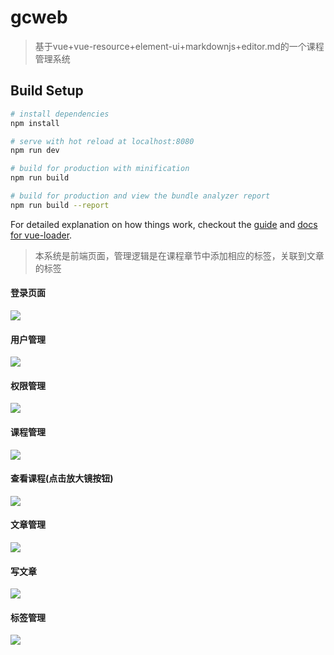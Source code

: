 # gcweb

> 基于vue+vue-resource+element-ui+markdownjs+editor.md的一个课程管理系统

## Build Setup

``` bash
# install dependencies
npm install

# serve with hot reload at localhost:8080
npm run dev

# build for production with minification
npm run build

# build for production and view the bundle analyzer report
npm run build --report
```

For detailed explanation on how things work, checkout the [guide](http://vuejs-templates.github.io/webpack/) and [docs for vue-loader](http://vuejs.github.io/vue-loader).

>  本系统是前端页面，管理逻辑是在课程章节中添加相应的标签，关联到文章的标签

#### 登录页面

![](http://opok8iwaa.bkt.clouddn.com/image/github/gcweb/loginPage.png?imageMogr2/auto-orient/thumbnail/600x600>/blur/1x0/quality/75|imageslim)

#### 用户管理

![](http://opok8iwaa.bkt.clouddn.com/image/github/gcweb/UserInfoManage.png?imageMogr2/auto-orient/thumbnail/600x600>/blur/1x0/quality/75|imageslim)

#### 权限管理

![](http://opok8iwaa.bkt.clouddn.com/image/github/gcweb/PermissionsManage.png?imageMogr2/auto-orient/thumbnail/600x600>/blur/1x0/quality/75|imageslim)

#### 课程管理

![](http://opok8iwaa.bkt.clouddn.com/image/github/gcweb/CourseManage.png?imageMogr2/auto-orient/thumbnail/600x600>/blur/1x0/quality/75|imageslim)

#### 查看课程(点击放大镜按钮)

![](http://opok8iwaa.bkt.clouddn.com/image/github/gcweb/readCourse.png?imageMogr2/auto-orient/thumbnail/600x600>/blur/1x0/quality/75|imageslim)

 #### 文章管理

![](http://opok8iwaa.bkt.clouddn.com/image/github/gcweb/ArticlesManage.png?imageMogr2/auto-orient/thumbnail/600x600>/blur/1x0/quality/75|imageslim)

#### 写文章

![](http://opok8iwaa.bkt.clouddn.com/image/github/gcweb/write.png?imageMogr2/auto-orient/thumbnail/600x600>/blur/1x0/quality/75|imageslim)

#### 标签管理

![](http://opok8iwaa.bkt.clouddn.com/image/github/gcweb/TagsManage.png?imageMogr2/auto-orient/thumbnail/600x600>/blur/1x0/quality/75|imageslim)
